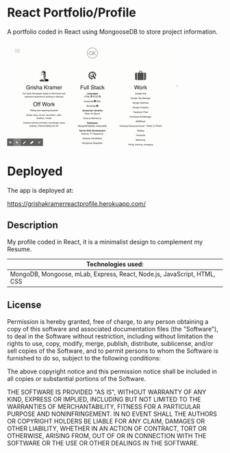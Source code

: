 # React Portfolio/Profile


A portfolio coded in React using MongooseDB to store project information.

![](Grisha_Kramer_Profile.gif)


# Deployed

The app is deployed at:

https://grishakramerreactprofile.herokuapp.com/


## Description

My profile coded in React, it is a minimalist design to complement my Resume.  

| Technologies used:                                                                        |
| ----------------------------------------------------------------------------------------- |
| MongoDB, Mongoose, mLab, Express, React, Node.js, JavaScript, HTML, CSS



## License


Permission is hereby granted, free of charge, to any person obtaining a copy of this software and associated documentation files (the "Software"), to deal in the Software without restriction, including without limitation the rights to use, copy, modify, merge, publish, distribute, sublicense, and/or sell copies of the Software, and to permit persons to whom the Software is furnished to do so, subject to the following conditions:

The above copyright notice and this permission notice shall be included in all copies or substantial portions of the Software.

THE SOFTWARE IS PROVIDED "AS IS", WITHOUT WARRANTY OF ANY KIND, EXPRESS OR IMPLIED, INCLUDING BUT NOT LIMITED TO THE WARRANTIES OF MERCHANTABILITY, FITNESS FOR A PARTICULAR PURPOSE AND NONINFRINGEMENT. IN NO EVENT SHALL THE AUTHORS OR COPYRIGHT HOLDERS BE LIABLE FOR ANY CLAIM, DAMAGES OR OTHER LIABILITY, WHETHER IN AN ACTION OF CONTRACT, TORT OR OTHERWISE, ARISING FROM, OUT OF OR IN CONNECTION WITH THE SOFTWARE OR THE USE OR OTHER DEALINGS IN THE SOFTWARE.
